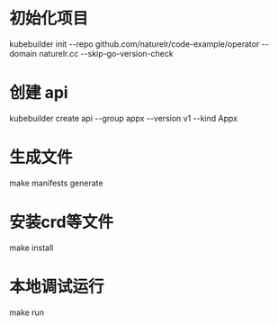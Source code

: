 # 初始化项目
kubebuilder init --repo github.com/naturelr/code-example/operator --domain naturelr.cc --skip-go-version-check

# 创建 api
kubebuilder create api --group appx --version v1 --kind Appx

# 生成文件
make manifests generate

# 安装crd等文件
make install

# 本地调试运行
make run
